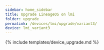 ```yaml
---
sidebar: home_sidebar
title: Upgrade LineageOS on lmi
folder: upgrade
permalink: /devices/lmi/upgrade/variant3/
device: lmi_variant3
---
```

{% include templates/device_upgrade.md %}
